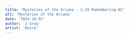```yaml
---
title: 'Mysteries of the Arcana - 2.29 Remembering-03'
alt: 'Mysteries of the Arcana'
date: '2024-10-03'
author: 'J Gray'
artist: 'Keira'
---
```

